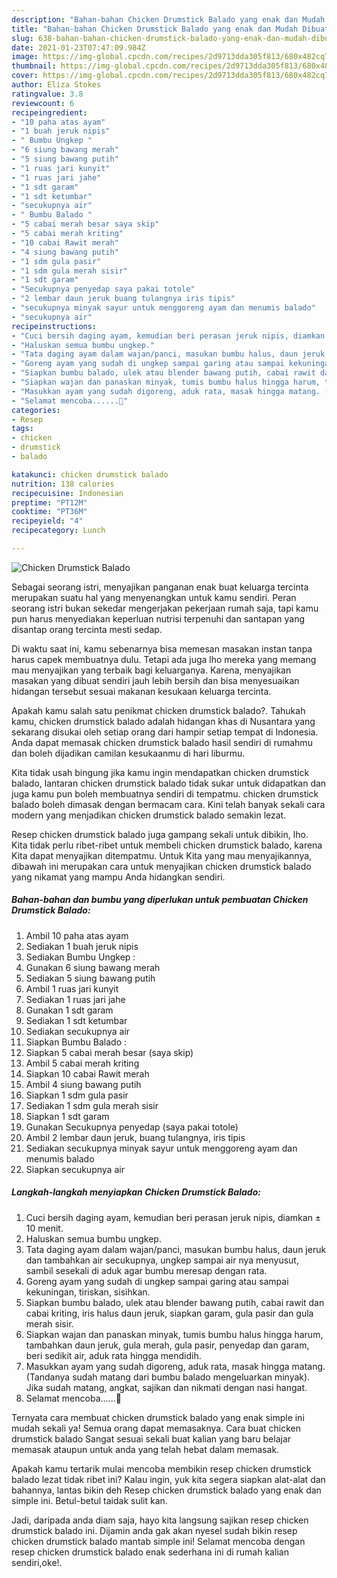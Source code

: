 ```yaml
---
description: "Bahan-bahan Chicken Drumstick Balado yang enak dan Mudah Dibuat"
title: "Bahan-bahan Chicken Drumstick Balado yang enak dan Mudah Dibuat"
slug: 638-bahan-bahan-chicken-drumstick-balado-yang-enak-dan-mudah-dibuat
date: 2021-01-23T07:47:09.984Z
image: https://img-global.cpcdn.com/recipes/2d9713dda305f813/680x482cq70/chicken-drumstick-balado-foto-resep-utama.jpg
thumbnail: https://img-global.cpcdn.com/recipes/2d9713dda305f813/680x482cq70/chicken-drumstick-balado-foto-resep-utama.jpg
cover: https://img-global.cpcdn.com/recipes/2d9713dda305f813/680x482cq70/chicken-drumstick-balado-foto-resep-utama.jpg
author: Eliza Stokes
ratingvalue: 3.8
reviewcount: 6
recipeingredient:
- "10 paha atas ayam"
- "1 buah jeruk nipis"
- " Bumbu Ungkep "
- "6 siung bawang merah"
- "5 siung bawang putih"
- "1 ruas jari kunyit"
- "1 ruas jari jahe"
- "1 sdt garam"
- "1 sdt ketumbar"
- "secukupnya air"
- " Bumbu Balado "
- "5 cabai merah besar saya skip"
- "5 cabai merah kriting"
- "10 cabai Rawit merah"
- "4 siung bawang putih"
- "1 sdm gula pasir"
- "1 sdm gula merah sisir"
- "1 sdt garam"
- "Secukupnya penyedap saya pakai totole"
- "2 lembar daun jeruk buang tulangnya iris tipis"
- "secukupnya minyak sayur untuk menggoreng ayam dan menumis balado"
- "secukupnya air"
recipeinstructions:
- "Cuci bersih daging ayam, kemudian beri perasan jeruk nipis, diamkan ± 10 menit."
- "Haluskan semua bumbu ungkep."
- "Tata daging ayam dalam wajan/panci, masukan bumbu halus, daun jeruk dan tambahkan air secukupnya, ungkep sampai air nya menyusut, sambil sesekali di aduk agar bumbu meresap dengan rata."
- "Goreng ayam yang sudah di ungkep sampai garing atau sampai kekuningan, tiriskan, sisihkan."
- "Siapkan bumbu balado, ulek atau blender bawang putih, cabai rawit dan cabai kriting, iris halus daun jeruk, siapkan garam, gula pasir dan gula merah sisir."
- "Siapkan wajan dan panaskan minyak, tumis bumbu halus hingga harum, tambahkan daun jeruk, gula merah, gula pasir, penyedap dan garam, beri sedikit air, aduk rata hingga mendidih."
- "Masukkan ayam yang sudah digoreng, aduk rata, masak hingga matang. (Tandanya sudah matang dari bumbu balado mengeluarkan minyak). Jika sudah matang, angkat, sajikan dan nikmati dengan nasi hangat."
- "Selamat mencoba......🤗"
categories:
- Resep
tags:
- chicken
- drumstick
- balado

katakunci: chicken drumstick balado 
nutrition: 138 calories
recipecuisine: Indonesian
preptime: "PT12M"
cooktime: "PT36M"
recipeyield: "4"
recipecategory: Lunch

---
```



![Chicken Drumstick Balado](https://img-global.cpcdn.com/recipes/2d9713dda305f813/680x482cq70/chicken-drumstick-balado-foto-resep-utama.jpg)

Sebagai seorang istri, menyajikan panganan enak buat keluarga tercinta merupakan suatu hal yang menyenangkan untuk kamu sendiri. Peran seorang istri bukan sekedar mengerjakan pekerjaan rumah saja, tapi kamu pun harus menyediakan keperluan nutrisi terpenuhi dan santapan yang disantap orang tercinta mesti sedap.

Di waktu  saat ini, kamu sebenarnya bisa memesan masakan instan tanpa harus capek membuatnya dulu. Tetapi ada juga lho mereka yang memang mau menyajikan yang terbaik bagi keluarganya. Karena, menyajikan masakan yang dibuat sendiri jauh lebih bersih dan bisa menyesuaikan hidangan tersebut sesuai makanan kesukaan keluarga tercinta. 



Apakah kamu salah satu penikmat chicken drumstick balado?. Tahukah kamu, chicken drumstick balado adalah hidangan khas di Nusantara yang sekarang disukai oleh setiap orang dari hampir setiap tempat di Indonesia. Anda dapat memasak chicken drumstick balado hasil sendiri di rumahmu dan boleh dijadikan camilan kesukaanmu di hari liburmu.

Kita tidak usah bingung jika kamu ingin mendapatkan chicken drumstick balado, lantaran chicken drumstick balado tidak sukar untuk didapatkan dan juga kamu pun boleh membuatnya sendiri di tempatmu. chicken drumstick balado boleh dimasak dengan bermacam cara. Kini telah banyak sekali cara modern yang menjadikan chicken drumstick balado semakin lezat.

Resep chicken drumstick balado juga gampang sekali untuk dibikin, lho. Kita tidak perlu ribet-ribet untuk membeli chicken drumstick balado, karena Kita dapat menyajikan ditempatmu. Untuk Kita yang mau menyajikannya, dibawah ini merupakan cara untuk menyajikan chicken drumstick balado yang nikamat yang mampu Anda hidangkan sendiri.

<!--inarticleads1-->

##### Bahan-bahan dan bumbu yang diperlukan untuk pembuatan Chicken Drumstick Balado:

1. Ambil 10 paha atas ayam
1. Sediakan 1 buah jeruk nipis
1. Sediakan  Bumbu Ungkep :
1. Gunakan 6 siung bawang merah
1. Sediakan 5 siung bawang putih
1. Ambil 1 ruas jari kunyit
1. Sediakan 1 ruas jari jahe
1. Gunakan 1 sdt garam
1. Sediakan 1 sdt ketumbar
1. Sediakan secukupnya air
1. Siapkan  Bumbu Balado :
1. Siapkan 5 cabai merah besar (saya skip)
1. Ambil 5 cabai merah kriting
1. Siapkan 10 cabai Rawit merah
1. Ambil 4 siung bawang putih
1. Siapkan 1 sdm gula pasir
1. Sediakan 1 sdm gula merah sisir
1. Siapkan 1 sdt garam
1. Gunakan Secukupnya penyedap (saya pakai totole)
1. Ambil 2 lembar daun jeruk, buang tulangnya, iris tipis
1. Sediakan secukupnya minyak sayur untuk menggoreng ayam dan menumis balado
1. Siapkan secukupnya air




<!--inarticleads2-->

##### Langkah-langkah menyiapkan Chicken Drumstick Balado:

1. Cuci bersih daging ayam, kemudian beri perasan jeruk nipis, diamkan ± 10 menit.
1. Haluskan semua bumbu ungkep.
1. Tata daging ayam dalam wajan/panci, masukan bumbu halus, daun jeruk dan tambahkan air secukupnya, ungkep sampai air nya menyusut, sambil sesekali di aduk agar bumbu meresap dengan rata.
1. Goreng ayam yang sudah di ungkep sampai garing atau sampai kekuningan, tiriskan, sisihkan.
1. Siapkan bumbu balado, ulek atau blender bawang putih, cabai rawit dan cabai kriting, iris halus daun jeruk, siapkan garam, gula pasir dan gula merah sisir.
1. Siapkan wajan dan panaskan minyak, tumis bumbu halus hingga harum, tambahkan daun jeruk, gula merah, gula pasir, penyedap dan garam, beri sedikit air, aduk rata hingga mendidih.
1. Masukkan ayam yang sudah digoreng, aduk rata, masak hingga matang. (Tandanya sudah matang dari bumbu balado mengeluarkan minyak). Jika sudah matang, angkat, sajikan dan nikmati dengan nasi hangat.
1. Selamat mencoba......🤗




Ternyata cara membuat chicken drumstick balado yang enak simple ini mudah sekali ya! Semua orang dapat memasaknya. Cara buat chicken drumstick balado Sangat sesuai sekali buat kalian yang baru belajar memasak ataupun untuk anda yang telah hebat dalam memasak.

Apakah kamu tertarik mulai mencoba membikin resep chicken drumstick balado lezat tidak ribet ini? Kalau ingin, yuk kita segera siapkan alat-alat dan bahannya, lantas bikin deh Resep chicken drumstick balado yang enak dan simple ini. Betul-betul taidak sulit kan. 

Jadi, daripada anda diam saja, hayo kita langsung sajikan resep chicken drumstick balado ini. Dijamin anda gak akan nyesel sudah bikin resep chicken drumstick balado mantab simple ini! Selamat mencoba dengan resep chicken drumstick balado enak sederhana ini di rumah kalian sendiri,oke!.

